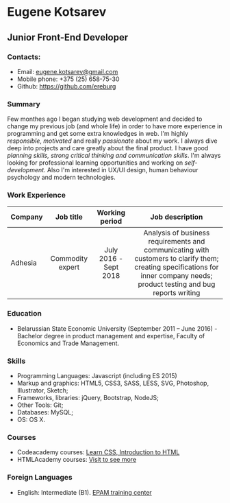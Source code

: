 # Eugene Kotsarev
## Junior Front-End Developer
### Contacts:
-  Email: eugene.kotsarev@gmail.com
-  Mobile phone: +375 (25) 658-75-30
-  Github: https://github.com/ereburg

### Summary
Few monthes ago I began studying web development and decided to change my previous job (and whole life) in order to have more experience in programming and get some extra knowledges in web. 
I'm highly *responsible*, *motivated* and really *passionate* about my work. I always dive deep into projects and care greatly about the final product. 
I have good *planning skills, strong critical thinking and communication skills*. I'm always looking for professional learning opportunities and working on *self-development*. 
Also I'm interested in UX/UI design, human behaviour psychology and modern technologies.

### Work Experience
| Company       |     Job title    |   Working period  |    Job description     |
| ------------- |:----------------:|:-----------------:|:----------------------:|
| Adhesia       | Commodity expert | July 2016 - Sept 2018 | Analysis of business requirements and communicating with customers to clarify them; creating specifications for inner company needs; product testing and bug reports writing |

### Education
- Belarussian State Economic University (September 2011 – June 2016) - Bachelor degree in product management and expertise, Faculty of Economics and Trade Management.

### Skills
- Programming Languages: Javascript (including ES 2015)
- Markup and graphics: HTML5, CSS3, SASS, LESS, SVG, Photoshop, Illustrator, Sketch; 
- Frameworks, libraries: jQuery, Bootstrap, NodeJS;
- Other Tools: Git; 
- Databases: MySQL;
- OS: OS X.

### Courses
 - Codeacademy courses: [Learn CSS, Introduction to HTML](https://www.codecademy.com/users/Ereburg/achievements)
 - HTMLAcademy courses: [Visit to see more](https://htmlacademy.ru/profile/id900503/achievements)
 
 ### Foreign Languages 
 - English: Intermediate (B1). [EPAM training center](https://training.by/UserProfile#/Main/148960)
